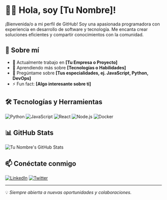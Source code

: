 # 👩‍💻 Hola, soy [Tu Nombre]!

¡Bienvenida/o a mi perfil de GitHub! Soy una apasionada programadora con experiencia en desarrollo de software y tecnología. Me encanta crear soluciones eficientes y compartir conocimientos con la comunidad.

## 🚀 Sobre mí
- 🔭 Actualmente trabajo en **[Tu Empresa o Proyecto]**
- 🌱 Aprendiendo más sobre **[Tecnologías o Habilidades]**
- 💬 Pregúntame sobre **[Tus especialidades, ej. JavaScript, Python, DevOps]**
- ⚡ Fun fact: **[Algo interesante sobre ti]**

## 🛠️ Tecnologías y Herramientas
![Python](https://img.shields.io/badge/Python-3776AB?style=for-the-badge&logo=python&logoColor=white)
![JavaScript](https://img.shields.io/badge/JavaScript-F7DF1E?style=for-the-badge&logo=javascript&logoColor=black)
![React](https://img.shields.io/badge/React-61DAFB?style=for-the-badge&logo=react&logoColor=black)
![Node.js](https://img.shields.io/badge/Node.js-339933?style=for-the-badge&logo=nodedotjs&logoColor=white)
![Docker](https://img.shields.io/badge/Docker-2496ED?style=for-the-badge&logo=docker&logoColor=white)

## 📊 GitHub Stats
![Tu Nombre's GitHub Stats](https://github-readme-stats.vercel.app/api?username=tu-usuario&show_icons=true&theme=radical)

## 📫 Conéctate conmigo
[![LinkedIn](https://img.shields.io/badge/LinkedIn-%230077B5.svg?style=for-the-badge&logo=linkedin&logoColor=white)](https://www.linkedin.com/in/tu-perfil)
[![Twitter](https://img.shields.io/badge/Twitter-%231DA1F2.svg?style=for-the-badge&logo=twitter&logoColor=white)](https://twitter.com/tu-usuario)

---
💡 *Siempre abierta a nuevas oportunidades y colaboraciones.*
